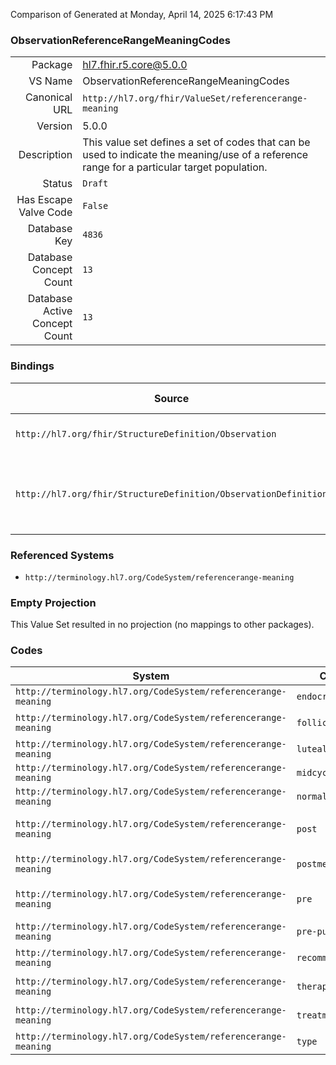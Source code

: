 Comparison of 
Generated at Monday, April 14, 2025 6:17:43 PM

### ObservationReferenceRangeMeaningCodes

|      |     |
| ---: | --- |
| Package | hl7.fhir.r5.core@5.0.0 |
| VS Name | ObservationReferenceRangeMeaningCodes |
| Canonical URL | `http://hl7.org/fhir/ValueSet/referencerange-meaning` |
| Version | 5.0.0 |
| Description | This value set defines a set of codes that can be used to indicate the meaning/use of a reference range for a particular target population. |
| Status | `Draft` |
| Has Escape Valve Code | `False` |
| Database Key | `4836` |
| Database Concept Count | `13` |
| Database Active Concept Count | `13` |
### Bindings

| Source | Element | Binding | Strength | Element Short |
| ------ | ------- | ------- | -------- | ------------- |
| `http://hl7.org/fhir/StructureDefinition/Observation` | `Observation.referenceRange.type` | `http://hl7.org/fhir/ValueSet/referencerange-meaning` | `Preferred` | Reference range qualifier |
| `http://hl7.org/fhir/StructureDefinition/ObservationDefinition` | `ObservationDefinition.qualifiedValue.context` | `http://hl7.org/fhir/ValueSet/referencerange-meaning` | `Extensible` | Context qualifier for the set of qualified values |

### Referenced Systems

* `http://terminology.hl7.org/CodeSystem/referencerange-meaning`
### Empty Projection

This Value Set resulted in no projection (no mappings to other packages).

### Codes

| System | Code | Display |
| ------ | ---- | ------- |
| `http://terminology.hl7.org/CodeSystem/referencerange-meaning` | `endocrine` | Endocrine |
| `http://terminology.hl7.org/CodeSystem/referencerange-meaning` | `follicular` | Follicular Stage |
| `http://terminology.hl7.org/CodeSystem/referencerange-meaning` | `luteal` | Luteal |
| `http://terminology.hl7.org/CodeSystem/referencerange-meaning` | `midcycle` | MidCycle |
| `http://terminology.hl7.org/CodeSystem/referencerange-meaning` | `normal` | Normal Range |
| `http://terminology.hl7.org/CodeSystem/referencerange-meaning` | `post` | Post Therapeutic Desired Level |
| `http://terminology.hl7.org/CodeSystem/referencerange-meaning` | `postmenopausal` | Post-Menopause |
| `http://terminology.hl7.org/CodeSystem/referencerange-meaning` | `pre` | Pre Therapeutic Desired Level |
| `http://terminology.hl7.org/CodeSystem/referencerange-meaning` | `pre-puberty` | Pre-Puberty |
| `http://terminology.hl7.org/CodeSystem/referencerange-meaning` | `recommended` | Recommended Range |
| `http://terminology.hl7.org/CodeSystem/referencerange-meaning` | `therapeutic` | Therapeutic Desired Level |
| `http://terminology.hl7.org/CodeSystem/referencerange-meaning` | `treatment` | Treatment Range |
| `http://terminology.hl7.org/CodeSystem/referencerange-meaning` | `type` | Type |
